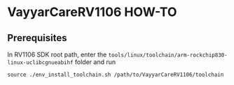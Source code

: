 # VayyarCareRV1106 HOW-TO

## Prerequisites

In RV1106 SDK root path, enter the `tools/linux/toolchain/arm-rockchip830-linux-uclibcgnueabihf` folder and run 
```console
source ./env_install_toolchain.sh /path/to/VayyarCareRV1106/toolchain
```


